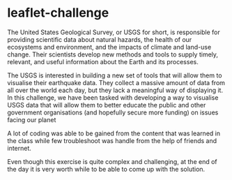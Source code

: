 # leaflet-challenge

The United States Geological Survey, or USGS for short, is responsible for providing scientific data about natural hazards, the health of our ecosystems and environment, and the impacts of climate and land-use change. Their scientists develop new methods and tools to supply timely, relevant, and useful information about the Earth and its processes.

The USGS is interested in building a new set of tools that will allow them to visualise their earthquake data. They collect a massive amount of data from all over the world each day, but they lack a meaningful way of displaying it. In this challenge, we have been tasked with developing a way to visualise USGS data that will allow them to better educate the public and other government organisations (and hopefully secure more funding) on issues facing our planet

A lot of coding was able to be gained from the content that was learned in the class while few troubleshoot was handle from the help of friends and internet.

Even though this exercise is quite complex and challenging, at the end of the day it is very worth while to be able to come up with the solution.
